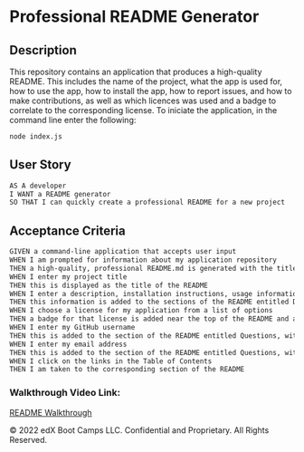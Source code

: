 # Professional README Generator

## Description

This repository contains an application that produces a high-quality README. This includes the name of the project, what the app is used for, how to use the app, how to install the app, how to report issues, and how to make contributions, as well as which licences was used and a badge to correlate to the corresponding license. 
To iniciate the application, in the command line enter the following:

```bash
node index.js
```

## User Story

```md
AS A developer
I WANT a README generator
SO THAT I can quickly create a professional README for a new project
```

## Acceptance Criteria

```md
GIVEN a command-line application that accepts user input
WHEN I am prompted for information about my application repository
THEN a high-quality, professional README.md is generated with the title of my project and sections entitled Description, Table of Contents, Installation, Usage, License, Contributing, Tests, and Questions
WHEN I enter my project title
THEN this is displayed as the title of the README
WHEN I enter a description, installation instructions, usage information, contribution guidelines, and test instructions
THEN this information is added to the sections of the README entitled Description, Installation, Usage, Contributing, and Tests
WHEN I choose a license for my application from a list of options
THEN a badge for that license is added near the top of the README and a notice is added to the section of the README entitled License that explains which license the application is covered under
WHEN I enter my GitHub username
THEN this is added to the section of the README entitled Questions, with a link to my GitHub profile
WHEN I enter my email address
THEN this is added to the section of the README entitled Questions, with instructions on how to reach me with additional questions
WHEN I click on the links in the Table of Contents
THEN I am taken to the corresponding section of the README
```


### Walkthrough Video Link:

[README Walkthrough](https://drive.google.com/file/d/1-RrKj7jxzPupCHBRnIXz2t-AJtwy4k2e/view)



© 2022 edX Boot Camps LLC. Confidential and Proprietary. All Rights Reserved.
